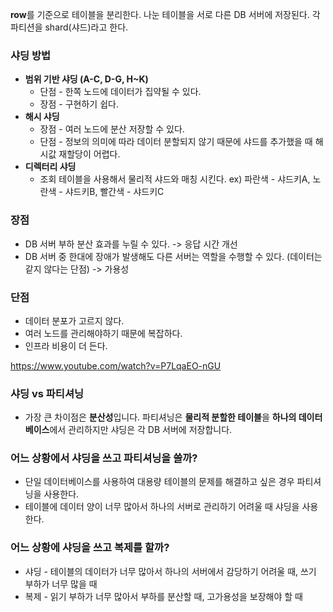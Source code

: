 
**row**를 기준으로 테이블을 분리한다. 나눈 테이블을 서로 다른 DB 서버에 저장된다. 각 파티션을 shard(샤드)라고 한다.

### 샤딩 방법
- **범위 기반 샤딩 (A-C, D-G, H~K)**
	- 단점 - 한쪽 노드에 데이터가 집약될 수 있다.
	- 장점 - 구현하기 쉽다.
- **해시 샤딩**
	- 장점 - 여러 노드에 분산 저장할 수 있다.
	- 단점 - 정보의 의미에 따라 데이터 분할되지 않기 때문에 샤드를 추가했을 때 해시값 재할당이 어렵다.
- **디렉터리 샤딩**
	- 조회 테이블을 사용해서 물리적 샤드와 매칭 시킨다. ex) 파란색 - 샤드키A, 노란색 - 샤드키B, 빨간색 - 샤드키C

### 장점
- DB 서버 부하 분산 효과를 누릴 수 있다. -> 응답 시간 개선
- DB 서버 중 한대에 장애가 발생해도 다른 서버는 역할을 수행할 수 있다. (데이터는 같지 않다는 단점) -> 가용성
### 단점
- 데이터 분포가 고르지 않다.
- 여러 노드를 관리해야하기 때문에 복잡하다.
- 인프라 비용이 더 든다.

https://www.youtube.com/watch?v=P7LqaEO-nGU


### 샤딩 vs 파티셔닝
- 가장 큰 차이점은 **분산성**입니다. 파티셔닝은 **물리적 분할한 테이블**을 **하나의 데이터베이스**에서 관리하지만 샤딩은 각 DB 서버에 저장합니다.

### 어느 상황에서 샤딩을 쓰고 파티셔닝을 쓸까?
- 단일 데이터베이스를 사용하여 대용량 테이블의 문제를 해결하고 싶은 경우 파티셔닝을 사용한다.
- 테이블에 데이터 양이 너무 많아서 하나의 서버로 관리하기 어려울 때 샤딩을 사용한다.

### 어느 상황에 샤딩을 쓰고 복제를 할까?
- 샤딩 - 테이블의 데이터가 너무 많아서 하나의 서버에서 감당하기 어려울 때, 쓰기 부하가 너무 많을 때
- 복제 - 읽기 부하가 너무 많아서 부하를 분산할 때, 고가용성을 보장해야 할 때